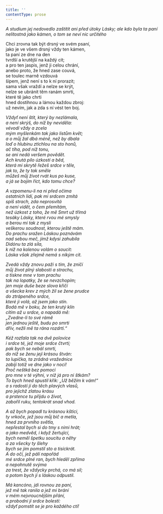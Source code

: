 ```yaml
---
title: ''
contentType: prose
---
```


<section>

_A studium jej nedovedlo zaštítit ani před útoky Lásky; ale kdo byla ta paní nelítostná jako kámen, o tom se neví nic určitého_

</section>

<section>

Chci zrovna tak být drsný ve svém psaní,  
jako je ve všem drsný vždy ten kámen,  
ta paní ze dne na den  
tvrdší a krutější na každý cit;  
a pro ten jaspis, jenž ji celou chrání,  
anebo proto, že hned zase couvá,  
se toulec marně vzdouvá  
šípem, jenž není s to k ní prorazit;  
sama však vraždí a nelze se krýt,  
nelze se ubránit těm ranám smrti,  
které tě jako chrti  
hned dostihnou a lámou každou zbroj:  
už nevím, jak a zda s ní vést ten boj.

_Vždyť není štít, který by nezlámala,  
a není skrýš, do níž by neviděla:  
vévodí vždy a zcela  
mým myšlenkám tak jako listům květ;  
a o můj žal dbá méně, než by dbala  
loď o hlubinu ztichlou na sto honů,  
ač tíha, pod níž tonu,  
se ani nedá veršem povědět.  
Ach krutá pilo úzkostí a běd,  
která mi skrytě řežeš srdce v těle,  
jak to, že ty tak směle  
můžeš můj život rvát kus po kuse,  
a já se bojím říct, kdo tomu chce?_

</section>

<section>

_A vzpomenu-li na ni před očima  
ostatních lidí, pak mi srdcem zmítá  
spíš strach, zda neprosvítá  
a není vidět, o čem přemítám,  
než úzkost z toho, že mě Smrt už třímá  
tesáky Lásky, které rvou mé smysly  
a berou mi tak z mysli  
veškerou soudnost, kterou ještě mám.  
Do prachu sražen Láskou poznávám  
nad sebou meč, jímž kdysi zahubila  
Didónu ta zlá síla,  
k níž na kolenou volám o soucit:  
Láska však zřejmě nemá s nikým cit._

</section>

<section>

_Zvedá vždy znovu paži s tím, že zničí  
můj život plný slabosti a strachu,  
a tiskne mne v tom prachu  
tak na lopatky, že se nevzchopím;  
jen moje duše beze slova křičí  
a všecka krev z mých žil se žene prudce  
do ztrápeného srdce,  
které ji volá, až jsem jako stín.  
Bodá mě v boku, že ten krutý klín  
cítím až u srdce, a napadá mě:  
„Zvedne-li to své rámě  
jen jednou ještě, budu po smrti  
dřív, nežli mě ta rána rozdrtí.“_

</section>

<section>

_Kéž rozťala tak na dvě polovice  
i srdce té, jež moje srdce čtvrtí;  
pak bych se nebál smrti,  
do níž se ženu její krásou štván:  
ta lupička, ta zrádná vražednice  
zabíjí totiž ve dne jako v noci!  
Proč neštká bez pomoci  
pro mne v té výhni, v níž já pro ni štkám?  
To bych hned spustil křik: „Už běžím k vám!“  
a s radostí jí do těch plavých vlasů,  
pro jejichž zlatou krásu  
a prstence tu přijdu o život,  
zabořil ruku, tentokrát snad vhod._

</section>

<section>

_A až bych popadl tu krásnou kštici,  
ty vrkoče, jež jsou můj bič a metla,  
hned za prvního světla,  
nepřestal bych si do tmy s nimi hrát;  
a jako medvěd, i když žertující,  
bych neměl špetku soucitu a něhy  
a za všecky ty šlehy  
bych se jim pomstil sto a tisíckrát.  
A do očí, jež pálí napořád  
mé srdce plné ran, bych hleděl zpříma  
a nepohnutě svýma  
za trest, že vždycky prchá, co má sil;  
a potom bych jí s láskou odpustil._

</section>

<section>

_Má kancóno, jdi rovnou za paní,  
jež mě tak ranila a jež mi brání  
v mém nejvroucnějším přání,  
a probodni jí srdce bolestí:  
vždyť pomstít se je pro každého ctí!_

</section>
